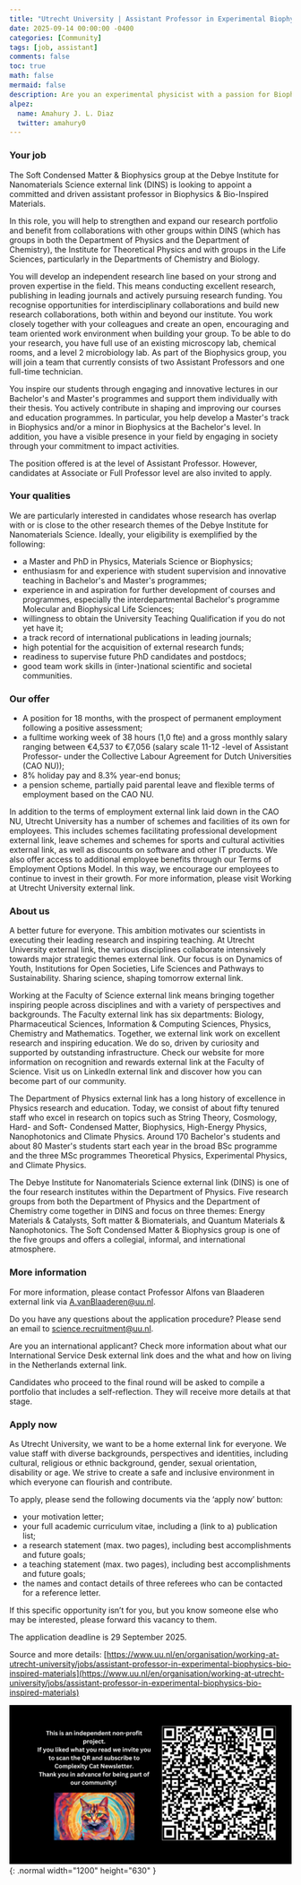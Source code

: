 ```yaml
---
title: "Utrecht University | Assistant Professor in Experimental Biophysics & Bio-Inspired Materials"
date: 2025-09-14 00:00:00 -0400
categories: [Community]
tags: [job, assistant]
comments: false
toc: true
math: false
mermaid: false
description: Are you an experimental physicist with a passion for Biophysics and/or Bio-Inspired materials? Do you want to contribute to cutting-edge interdisciplinary research and inspire the next generation of scientists? Then we look forward to welcoming you to the Department of Physics at Utrecht University.  
alpez:
  name: Amahury J. L. Diaz
  twitter: amahury0
---
```

### Your job
The Soft Condensed Matter & Biophysics group at the Debye Institute for Nanomaterials Science external link (DINS) is looking to appoint a committed and driven assistant professor in Biophysics & Bio-Inspired Materials.

In this role, you will help to strengthen and expand our research portfolio and benefit from collaborations with other groups within DINS (which has groups in both the Department of Physics and the Department of Chemistry), the Institute for Theoretical Physics and with groups in the Life Sciences, particularly in the Departments of Chemistry and Biology. 

You will develop an independent research line based on your strong and proven expertise in the field. This means conducting excellent research, publishing in leading journals and actively pursuing research funding. You recognise opportunities for interdisciplinary collaborations and build new research collaborations, both within and beyond our institute. You work closely together with your colleagues and create an open, encouraging and team oriented work environment when building your group. To be able to do your research, you have full use of an existing microscopy lab, chemical rooms, and a level 2 microbiology lab. As part of the Biophysics group, you will join a team that currently consists of two Assistant Professors and one full-time technician.

You inspire our students through engaging and innovative lectures in our Bachelor's and Master's programmes and support them individually with their thesis. You actively contribute in shaping and improving our courses and education programmes. In particular, you help develop a Master's track in Biophysics and/or a minor in Biophysics at the Bachelor's level. In addition, you have a visible presence in your field by engaging in society through your commitment to impact activities.

The position offered is at the level of Assistant Professor. However, candidates at Associate or Full Professor level are also invited to apply.

### Your qualities
We are particularly interested in candidates whose research has overlap with or is close to the other research themes of the Debye Institute for Nanomaterials Science. Ideally, your eligibility is exemplified by the following: 
- a Master and PhD in Physics, Materials Science or Biophysics;
- enthusiasm for and experience with student supervision and innovative teaching in Bachelor's and Master's programmes;
- experience in and aspiration for further development of courses and programmes, especially the interdepartmental Bachelor's programme Molecular and Biophysical Life Sciences;
- willingness to obtain the University Teaching Qualification if you do not yet have it;
- a track record of international publications in leading journals;
- high potential for the acquisition of external research funds;
- readiness to supervise future PhD candidates and postdocs;
- good team work skills in (inter-)national scientific and societal communities.

### Our offer
- A position for 18 months, with the prospect of permanent employment following a positive assessment;
- a fulltime working week of 38 hours (1,0 fte) and a gross monthly salary ranging between €4,537 to €7,056 (salary scale 11-12 -level of Assistant Professor- under the Collective Labour Agreement for Dutch Universities (CAO NU));
- 8% holiday pay and 8.3% year-end bonus;
- a pension scheme, partially paid parental leave and flexible terms of employment based on the CAO NU. 

In addition to the terms of employment external link laid down in the CAO NU, Utrecht University has a number of schemes and facilities of its own for employees. This includes schemes facilitating professional development external link, leave schemes and schemes for sports and cultural activities external link, as well as discounts on software and other IT products. We also offer access to additional employee benefits through our Terms of Employment Options Model. In this way, we encourage our employees to continue to invest in their growth. For more information, please visit Working at Utrecht University external link.

### About us
A better future for everyone. This ambition motivates our scientists in executing their leading research and inspiring teaching. At Utrecht University external link, the various disciplines collaborate intensively towards major strategic themes external link. Our focus is on Dynamics of Youth, Institutions for Open Societies, Life Sciences and Pathways to Sustainability. Sharing science, shaping tomorrow external link.

Working at the Faculty of Science external link means bringing together inspiring people across disciplines and with a variety of perspectives and backgrounds. The Faculty external link has six departments: Biology, Pharmaceutical Sciences, Information & Computing Sciences, Physics, Chemistry and Mathematics. Together, we external link work on excellent research and inspiring education. We do so, driven by curiosity and supported by outstanding infrastructure. Check our website for more information on recognition and rewards external link at the Faculty of Science. Visit us on LinkedIn external link and discover how you can become part of our community.

The Department of Physics external link has a long history of excellence in Physics research and education. Today, we consist of about fifty tenured staff who excel in research on topics such as String Theory, Cosmology, Hard- and Soft- Condensed Matter, Biophysics, High-Energy Physics, Nanophotonics and Climate Physics. Around 170 Bachelor's students and about 80 Master's students start each year in the broad BSc programme and the three MSc programmes Theoretical Physics, Experimental Physics, and Climate Physics.

The Debye Institute for Nanomaterials Science external link (DINS) is one of the four research institutes within the Department of Physics. Five research groups from both the Department of Physics and the Department of Chemistry come together in DINS and focus on three themes: Energy Materials & Catalysts, Soft matter & Biomaterials, and Quantum Materials & Nanophotonics. The Soft Condensed Matter & Biophysics group is one of the five groups and offers a collegial, informal, and international atmosphere.

### More information
For more information, please contact Professor Alfons van Blaaderen external link via A.vanBlaaderen@uu.nl.

Do you have any questions about the application procedure? Please send an email to science.recruitment@uu.nl.

Are you an international applicant? Check more information about what our International Service Desk external link does and the what and how on living in the Netherlands external link.

Candidates who proceed to the final round will be asked to compile a portfolio that includes a self-reflection. They will receive more details at that stage.

### Apply now
As Utrecht University, we want to be a home external link for everyone. We value staff with diverse backgrounds, perspectives and identities, including cultural, religious or ethnic background, gender, sexual orientation, disability or age. We strive to create a safe and inclusive environment in which everyone can flourish and contribute.

To apply, please send the following documents via the ‘apply now’ button:
- your motivation letter;
- your full academic curriculum vitae, including a (link to a) publication list;
- a research statement (max. two pages), including best accomplishments and future goals;
- a teaching statement (max. two pages), including best accomplishments and future goals;
- the names and contact details of three referees who can be contacted for a reference letter.

If this specific opportunity isn’t for you, but you know someone else who may be interested, please forward this vacancy to them.

The application deadline is 29 September 2025.

Source and more details: [https://www.uu.nl/en/organisation/working-at-utrecht-university/jobs/assistant-professor-in-experimental-biophysics-bio-inspired-materials](https://www.uu.nl/en/organisation/working-at-utrecht-university/jobs/assistant-professor-in-experimental-biophysics-bio-inspired-materials)

![Desktop View](/assets/img/fix/complexity-cat-newsletter.png){: .normal width="1200" height="630" }
